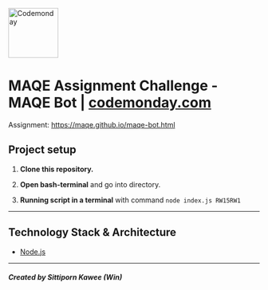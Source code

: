 [<img src="https://www.codemonday.com/assets/images/logos/codemonday-logo.jpg" alt="Codemonday" height="100px">](https://www.codemonday.com) 
# MAQE Assignment Challenge - MAQE Bot | [codemonday.com](https://www.codemonday.com)

Assignment: https://maqe.github.io/maqe-bot.html

## Project setup

1.  **Clone this repository.**

2.  **Open bash-terminal** and go into directory.

3.  **Running script in a terminal** with command `node index.js RW15RW1`

------

## Technology Stack & Architecture

- [Node.js](https://nodejs.org/en/)

---

#### *Created by Sittiporn Kawee (Win)*
